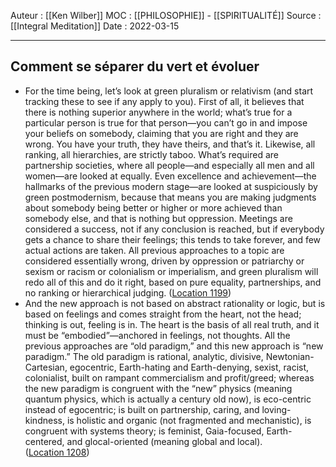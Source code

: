 Auteur : [[Ken Wilber]]
MOC :  [[PHILOSOPHIE]] - [[SPIRITUALITÉ]] 
Source : [[Integral Meditation]]
Date : 2022-03-15
***

## Comment se séparer du vert et évoluer
- For the time being, let’s look at green pluralism or relativism (and start tracking these to see if any apply to you). First of all, it believes that there is nothing superior anywhere in the world; what’s true for a particular person is true for that person—you can’t go in and impose your beliefs on somebody, claiming that you are right and they are wrong. You have your truth, they have theirs, and that’s it. Likewise, all ranking, all hierarchies, are strictly taboo. What’s required are partnership societies, where all people—and especially all men and all women—are looked at equally. Even excellence and achievement—the hallmarks of the previous modern stage—are looked at suspiciously by green postmodernism, because that means you are making judgments about somebody being better or higher or more achieved than somebody else, and that is nothing but oppression. Meetings are considered a success, not if any conclusion is reached, but if everybody gets a chance to share their feelings; this tends to take forever, and few actual actions are taken. All previous approaches to a topic are considered essentially wrong, driven by oppression or patriarchy or sexism or racism or colonialism or imperialism, and green pluralism will redo all of this and do it right, based on pure equality, partnerships, and no ranking or hierarchical judging. ([Location 1199](https://readwise.io/to_kindle?action=open&asin=B01BMYXTU0&location=1199))
- And the new approach is not based on abstract rationality or logic, but is based on feelings and comes straight from the heart, not the head; thinking is out, feeling is in. The heart is the basis of all real truth, and it must be “embodied”—anchored in feelings, not thoughts. All the previous approaches are “old paradigm,” and this new approach is “new paradigm.” The old paradigm is rational, analytic, divisive, Newtonian-Cartesian, egocentric, Earth-hating and Earth-denying, sexist, racist, colonialist, built on rampant commercialism and profit/greed; whereas the new paradigm is congruent with the “new” physics (meaning quantum physics, which is actually a century old now), is eco-centric instead of egocentric; is built on partnership, caring, and loving-kindness, is holistic and organic (not fragmented and mechanistic), is congruent with systems theory; is feminist, Gaia-focused, Earth-centered, and glocal-oriented (meaning global and local). ([Location 1208](https://readwise.io/to_kindle?action=open&asin=B01BMYXTU0&location=1208))